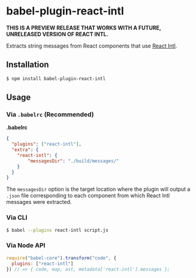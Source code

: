 # babel-plugin-react-intl

**THIS IS A PREVIEW RELEASE THAT WORKS WITH A FUTURE, UNRELEASED VERSION OF REACT INTL.**

Extracts string messages from React components that use [React Intl][].

## Installation

```sh
$ npm install babel-plugin-react-intl
```

## Usage

### Via `.babelrc` (Recommended)

**.babelrc**

```json
{
  "plugins": ["react-intl"],
  "extra": {
    "react-intl": {
        "messagesDir": "./build/messages/"
    }
  }
}
```

The `messagesDir` option is the target location where the plugin will output a `.json` file corresponding to each component from which React Intl messages were extracted.

### Via CLI

```sh
$ babel --plugins react-intl script.js
```

### Via Node API

```javascript
require("babel-core").transform("code", {
  plugins: ["react-intl"]
}) // => { code, map, ast, metadata['react-intl'].messages };
```


[React Intl]: http://formatjs.io/react/
